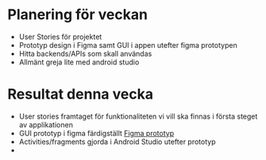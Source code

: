 # Planering för veckan  
* User Stories för projektet  
* Prototyp design i Figma samt GUI i appen utefter figma prototypen  
* Hitta backends/APIs som skall användas
* Allmänt greja lite med android studio
# Resultat denna vecka  
* User stories framtaget för funktionaliteten vi vill ska finnas i första steget av applikationen
* GUI prototyp i figma färdigställt [Figma prototyp](https://www.figma.com/file/ub4p7VO2umH5vCFawmdA98/Epic-project-1337?node-id=0%3A1)
* Activities/fragments gjorda i Android Studio utefter prototyp
* 